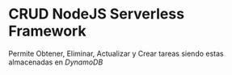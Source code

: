 # CRUD NodeJS Serverless Framework

Permite Obtener, Eliminar, Actualizar y Crear tareas siendo estas almacenadas en *DynamoDB*